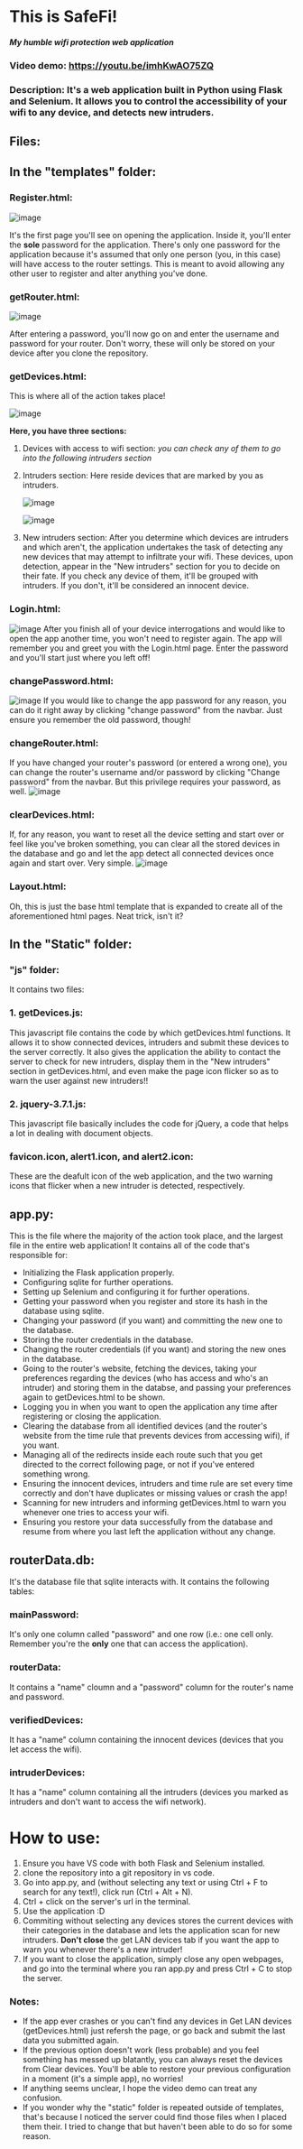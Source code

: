 # This is SafeFi!
#### _My humble wifi protection web application_
### Video demo: https://youtu.be/imhKwAO75ZQ
### Description: It's a web application built in Python using Flask and Selenium. It allows you to control the accessibility of your wifi to any device, and detects new intruders.

## Files:
## In the "templates" folder:

### Register.html:
![image](https://github.com/user-attachments/assets/a52df35f-4ca5-4a1f-ade0-4363e500701d)

It's the first page you'll see on opening the application. Inside it, you'll enter the **sole** password for the application. There's only one password for the application because it's assumed that only one person (you, in this case) will have access to the router settings. This is meant to avoid allowing any other user to register and alter anything you've done. 
### getRouter.html:
![image](https://github.com/user-attachments/assets/660515b1-cc84-4053-90e2-f022cd2ab952)

After entering a password, you'll now go on and enter the username and password for your router. Don't worry, these will only be stored on your device after you clone the repository.

### getDevices.html:
This is where all of the action takes place! 

![image](https://github.com/user-attachments/assets/a52ac333-16e1-4aa8-9aad-39e7f242f889)

**Here, you have three sections:**
1. Devices with access to wifi section:
   _you can check any of them to go into the following intruders section_
2. Intruders section:
   Here reside devices that are marked by you as intruders.

   ![image](https://github.com/user-attachments/assets/6c4c2270-0baa-4957-81b5-323784e38e2b)

   ![image](https://github.com/user-attachments/assets/5d9528e1-ef41-4756-854a-246049e65262)


3. New intruders section:
   After you determine which devices are intruders and which aren't, the application undertakes the task of detecting any new devices that may attempt to infiltrate your wifi. These devices, upon detection, appear in the "New intruders" section for you to decide on their fate. If you check any device of them, it'll be grouped with intruders. If you don't, it'll be considered an innocent device.

### Login.html:
![image](https://github.com/user-attachments/assets/47662354-47a6-4fda-88aa-ed0393d23cc5)
After you finish all of your device interrogations and would like to open the app another time, you won't need to register again. The app will remember you and greet you with the Login.html page. Enter the password and you'll start just where you left off! 


### changePassword.html:

![image](https://github.com/user-attachments/assets/c1dc1c76-c5b3-4e2b-b07e-8523fb322705)
If you would like to change the app password for any reason, you can do it right away by clicking "change password" from the navbar. Just ensure you remember the old password, though!

### changeRouter.html:
If you have changed your router's password (or entered a wrong one), you can change the router's username and/or password by clicking "Change password" from the navbar. But this privilege requires your password, as well.
![image](https://github.com/user-attachments/assets/9a2e8b52-51ee-421c-80e3-969bfbf93b04)


### clearDevices.html:
If, for any reason, you want to reset all the device setting and start over or feel like you've broken something, you can clear all the stored devices in the database and go and let the app detect all connected devices once again and start over. Very simple.
![image](https://github.com/user-attachments/assets/a60c88da-b31d-418c-bd51-d7b463c37b87)

### Layout.html:
Oh, this is just the base html template that is expanded to create all of the aforementioned html pages. Neat trick, isn't it?

## In the "Static" folder:
   ### "js" folder:
   
   It contains two files:
   
   ### 1. getDevices.js:
   This javascript file contains the code by which getDevices.html functions. It allows it to show connected devices, intruders and submit these devices to the server correctly. It also gives the application the ability to contact the server to check for new intruders, display them in the "New intruders" section in getDevices.html, and even make the page icon flicker so as to warn the user against new intruders!!
      
   ### 2. jquery-3.7.1.js:
   This javascript file basically includes the code for jQuery, a code that helps a lot in dealing with document objects.
   
   ### favicon.icon, alert1.icon, and alert2.icon:
   These are the deafult icon of the web application, and the two warning icons that flicker when a new intruder is detected, respectively.
   
## app.py:

This is the file where the majority of the action took place, and the largest file in the entire web application! It contains all of the code that's responsible for:
- Initializing the Flask application properly.
- Configuring sqlite for further operations.
- Setting up Selenium and configuring it for further operations.
- Getting your password when you register and store its hash in the database using sqlite.
- Changing your password (if you want) and committing the new one to the database.
- Storing the router credentials in the database.
- Changing the router credentials (if you want) and storing the new ones in the database.
- Going to the router's website, fetching the devices, taking your preferences regarding the devices (who has access and who's an intruder) and storing them in the databse, and passing your preferences again to getDevices.html to be shown.
- Logging you in when you want to open the application any time after registering or closing the application.
- Clearing the database from all identified devices (and the router's website from the time rule that prevents devices from accessing wifi), if you want.
- Managing all of the redirects inside each route such that you get directed to the correct following page, or not if you've entered something wrong.
- Ensuring the innocent devices, intruders and time rule are set every time correctly and don't have duplicates or missing values or crash the app!
- Scanning for new intruders and informing getDevices.html to warn you whenever one tries to access your wifi.
- Ensuring you restore your data successfully from the database and resume from where you last left the application without any change.
## routerData.db:
It's the database file that sqlite interacts with. It contains the following tables:
   ### mainPassword:
   It's only one column called "password" and one row (i.e.: one cell only. Remember you're the **only** one that can access the application).
   ### routerData:
   It contains a "name" cloumn and a "password" column for the router's name and password.
   ### verifiedDevices:
   It has a "name" column containing the innocent devices (devices that you let access the wifi).
   ### intruderDevices:
   It has a "name" column containing all the intruders (devices you marked as intruders and don't want to access the wifi network).

# How to use:
1. Ensure you have VS code with both Flask and Selenium installed.
2. clone the repository into a git repository in vs code.
3. Go into app.py, and (without selecting any text or using Ctrl + F to search for any text!), click run (Ctrl + Alt + N).
4. Ctrl + click on the server's url in the terminal.
5. Use the application :D
6. Commiting without selecting any devices stores the current devices with their categories in the database and lets the application scan for new intruders. **Don't close** the get LAN devices tab if you want the app to warn you whenever there's a new intruder!
7. If you want to close the application, simply close any open webpages, and go into the terminal where you ran app.py and press Ctrl + C to stop the server.

### Notes:
- If the app ever crashes or you can't find any devices in Get LAN devices (getDevices.html) just refersh the page, or go back and submit the last data you submitted again.
- If the previous option doesn't work (less probable) and you feel something has messed up blatantly, you can always reset the devices from Clear devices. You'll be able to restore your previous configuration in a moment (it's a simple app), no worries!
- If anything seems unclear, I hope the video demo can treat any confusion.
- If you wonder why the "static" folder is repeated outside of templates, that's because I noticed the server could find those files when I placed them their. I tried to change that but haven't been able to do so for some reason.
